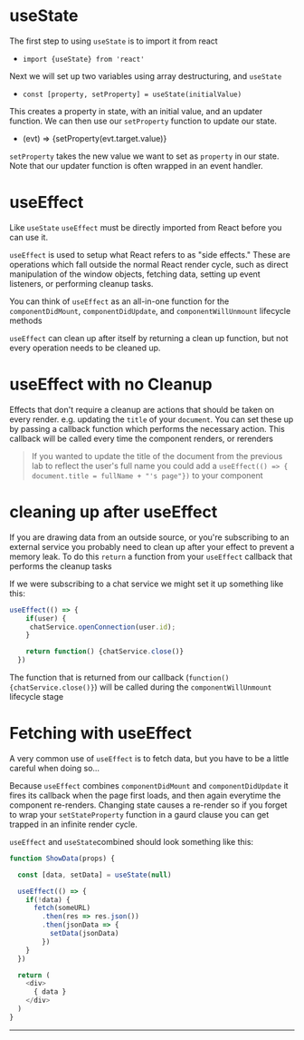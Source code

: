 # useState

The first step to using `useState` is to import it from react

  - `import {useState} from 'react'`

Next we will set up two variables using array destructuring, and `useState`

  - `const [property, setProperty] = useState(initialValue)`

This creates a property in state, with an initial value, and an updater function. We can then use our `setProperty` function to update our state.

  - (evt) => {setProperty(evt.target.value)}

`setProperty` takes the new value we want to set as `property` in our state. Note that our updater function is often wrapped in an event handler.


# useEffect

Like `useState` `useEffect` must be directly imported from React before you can use it.

`useEffect` is used to setup what React refers to as "side effects." These are operations which fall outside the normal React render cycle, such as direct manipulation of the window objects, fetching data, setting up event listeners, or performing cleanup tasks.

You can think of `useEffect` as an all-in-one function for the `componentDidMount`, `componentDidUpdate`, and `componentWillUnmount` lifecycle methods

`useEffect` can clean up after itself by returning a clean up function, but not every operation needs to be cleaned up.

# useEffect with no Cleanup

Effects that don't require a cleanup are actions that should be taken on every render. e.g. updating the `title` of your `document`. You can set these up by passing a callback function which performs the necessary action. This callback will be called every time the component renders, or rerenders

> If you wanted to update the title of the document from the previous lab to reflect the user's full name you could add a `useEffect(() => { document.title = fullName + "'s page"})` to your component

# cleaning up after useEffect

If you are drawing data from an outside source, or you're subscribing to an external service you probably need to clean up after your effect to prevent a memory leak. To do this `return` a function from your `useEffect` callback that performs the cleanup tasks

If we were subscribing to a chat service we might set it up something like this: 

```js
useEffect(() => {
    if(user) {
     chatService.openConnection(user.id);
    }

    return function() {chatService.close()}
  })
```

The function that is returned from our callback (`function() {chatService.close()}`) will be called during the `componentWillUnmount` lifecycle stage

# Fetching with useEffect

A very common use of `useEffect` is to fetch data, but you have to be a little careful when doing so...

Because `useEffect` combines `componentDidMount` and `componentDidUpdate` it fires its callback when the page first loads, and then again everytime the component re-renders. Changing state causes a re-render so if you forget to wrap your `setStateProperty` function in a gaurd clause you can get trapped in an infinite render cycle.

`useEffect` and `useState`combined should look something like this:

```js
function ShowData(props) {

  const [data, setData] = useState(null)

  useEffect(() => {
    if(!data) {
      fetch(someURL)
        .then(res => res.json())
        .then(jsonData => {
          setData(jsonData)
        })
    }
  })

  return (
    <div>
      { data }
    </div>
  )
}
```

---